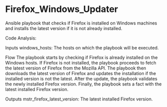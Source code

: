 # Firefox_Windows_Updater
Ansible playbook that checks if Firefox is installed on Windows machines and installs the latest version if it is not already installed.

Code Analysis:

Inputs
windows_hosts: The hosts on which the playbook will be executed.

Flow
The playbook starts by checking if Firefox is already installed on the Windows hosts.
If Firefox is not installed, the playbook proceeds to fetch the latest version of Firefox from the Mozilla API.
The playbook then downloads the latest version of Firefox and updates the installation if the installed version is not the latest.
After the update, the playbook validates the newly installed Firefox version.
Finally, the playbook sets a fact with the latest installed Firefox version.

Outputs
mstr_firefox_latest_version: The latest installed Firefox version.
